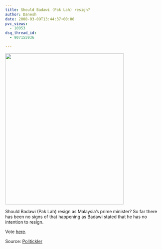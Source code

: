 ```yaml
---
title: Should Badawi (Pak Lah) resign?
author: Danesh
date: 2008-03-09T13:44:37+00:00
pvc_views:
  - 10953
dsq_thread_id:
  - 907155936

---
```

<img loading="lazy" src="http://farm3.static.flickr.com/2152/2321184420_204a05586a_o.jpg" height="485" width="380" />

Should Badawi (Pak Lah) resign as Malaysia&#8217;s prime minister? So far there has been no signs of that happening as Badawi stated that he has no intention to resign.

Vote [here][1].

Source: [Politickler][1]

 [1]: http://politickler.com/
